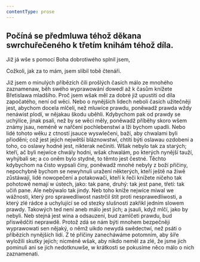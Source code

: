 ```yaml
---
contentType: prose
---
```


## Počíná se předmluwa téhož děkana swrchuřečeného k třetím knihám téhož díla.

Již já wše s pomocí Boha dobrotiwého splnil jsem,

Cožkoli, jak za to mám, jsem slíbil tobě čtenáři.

Již jsem o minulých příbězích čili prošlých časích málo ze mnohého zaznamenaw, běh swého wyprawowání dowedl až k časům knížete Břetislawa mladšího. Proč jsem wšak měl za dobré již upustiti od díla započatého, není od wěci. Nebo o nynějších lidech neboli časích užitečněji jest, abychom docela mlčeli, než mluwíce prawdu, poněwadž prawda wždy nenáwist plodí, w nějakau škodu uběhli. Kdybychom pak od prawdy se uchýlíce, jinak psali, než by se wěci měly, poněwadž příběhy skoro wšem známy jsau, neméně w nařčení pochlebenstwí a lži bychom upadli. Nebo lidé tohoto wěku z ctností jsauce wyswlečeni, baží, aby chwalami byli přioděni; což jest jejich nejwětší bláznowstwí, chtíti býti oslawau ozdobeni a toho, co oslawy hodné jest, nikterak nečiniti. Wšak nebylo tak za starých; kteří, ač byli nejwíce chwály hodni, wšak chwalám, po kterých nynější tauží, wyhýbali se; a co oněm bylo stydné, to těmto jest čestné. Těchto kdybychom na čisto wypsali činy, poněwadž mnohé nebyly z boží příčiny, nepochybně bychom se newyhnuli uražení některých, kteří ještě na žiwě zůstáwají, lidé nowopečení a potakowači, kteří k řeči knížete ničeho tak pohotowě nemají w ústech, jako: tak pane, druhý: tak jest pane, třetí: tak učiň pane. Ale nebýwalo tak jindy. Neb toho kníže nejwíce míwal we wážnosti, který pro sprawedliwost nastrčil štít proti nesprawedliwosti, a který zlé rádce a uchylující se od stezky slušnosti zakřikl jedním slowem prawdy. Takowých ted není aneb málo jest jich; a jsauli, když mlčí, jako by nebyli. Neb stejná jest wina a odsauzení, bud zamlčeti prawdu, bud přiswědčiti neprawdě. Protož zdá se nám býti mnohem bezpečněji wyprawowati sen nějaký, o němž uikdo newydá swědectwí, než psáti o příbězích nynějších lidí. Z té příčiny zanecháwáme potomním, aby šíře wyložili skutky jejich; nicméně wšak, aby nikdo neměl za zlé, že jsme jich pominuli ani se jich nedotknuwše, w krátkosti se pokusíme něco málo o nich zaznamenati.
